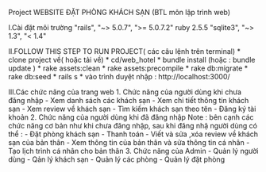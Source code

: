 Project WEBSITE ĐẶT PHÒNG KHÁCH SẠN (BTL môn lập trình web)

I.Cài đặt môi trường
    "rails", "~> 5.0.7", ">= 5.0.7.2"
     ruby 2.5.5
    "sqlite3", "~> 1.3", "< 1.4"
    
II.FOLLOW THIS STEP TO RUN PROJECT( các câu lệnh trên terminal)
        * clone project về( hoặc tải về)
        * cd/web_hotel 
        * bundle install (hoặc : bundle update )
        * rake assets:clean 
        * rake assets:precompile
        * rake db:migrate
        * rake db:seed
        * rails s
        * vào trình duyệt nhập : http://localhost:3000/

III.Các chức năng của trang web
    1. Chức năng của người dùng khi chưa đăng nhập
        - Xem danh sách các khách sạn
        - Xem chi tiết thông tin khách sạn
        - Xem review về khách sạn
        - Tìm kiếm khách sạn theo tên
        - Đăng ký tài khoản
    2. Chức năng của người dùng khi đã đăng nhập 
    Note : bên cạnh các chức năng cơ bản như khi chưa đăng nhập, sau khi đăng nhậ người dùng có thể : 
        - Đặt phòng khách sạn
        - Thanh toán
        - Viết và sửa ,xóa review về khách sạn của bản thân
        - Xem thông tin của bản thân và sửa thông tin cá nhân
        - Tạo lịch trình cá nhân cho bản thân
    3. Chức năng của Admin
        - Quản lý người dùng
        - Qản lý khách sạn
        - Quản lý các phòng
        - Quản lý đặt phòng

